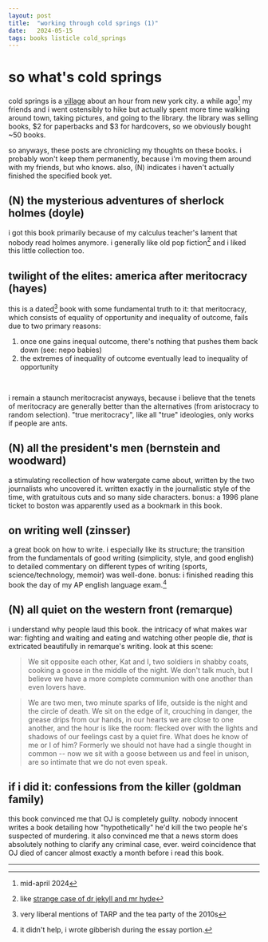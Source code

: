 ```yaml
---
layout: post
title:  "working through cold springs (1)"
date:   2024-05-15
tags: books listicle cold_springs
---
```


# so what's cold springs
cold springs is a [village](https://en.wikipedia.org/wiki/Cold_Spring,_New_York) about an hour from new york city. a while ago[^1] my friends and i went ostensibly to hike but actually spent more time walking around town, taking pictures, and going to the library. the library was selling books, $2 for paperbacks and $3 for hardcovers, so we obviously bought ~50 books.

so anyways, these posts are chronicling my thoughts on these books. i probably won't keep them permanently, because i'm moving them around with my friends, but who knows. also, (N) indicates i haven't actually finished the specified book yet. 

## (N) the mysterious adventures of sherlock holmes (doyle)
i got this book primarily because of my calculus teacher's lament that nobody read holmes anymore. i generally like old pop fiction[^2] and i liked this little collection too. 

## twilight of the elites: america after meritocracy (hayes)
this is a dated[^3] book with some fundamental truth to it: that meritocracy, which consists of equality of opportunity and inequality of outcome, fails due to two primary reasons: <br>
1. once one gains inequal outcome, there's nothing that pushes them back down (see: nepo babies)
2. the extremes of inequality of outcome eventually lead to inequality of opportunity   
<br>

i remain a staunch meritocracist anyways, because i believe that the tenets of meritocracy are generally better than the alternatives (from aristocracy to random selection). "true meritocracy", like all "true" ideologies, only works if people are ants. 

## (N) all the president's men (bernstein and woodward)
a stimulating recollection of how watergate came about, written by the two journalists who uncovered it. written exactly in the journalistic style of the time, with gratuitous cuts and so many side characters. bonus: a 1996 plane ticket to boston was apparently used as a bookmark in this book. 

## on writing well (zinsser)
a great book on how to write. i especially like its structure; the transition from the fundamentals of good writing (simplicity, style, and good english) to detailed commentary on different types of writing (sports, science/technology, memoir) was well-done. bonus: i finished reading this book the day of my AP english language exam.[^4]

## (N) all quiet on the western front (remarque)
i understand why people laud this book. the intricacy of what makes war war: fighting and waiting and eating and watching other people die, *that* is extricated beautifully in remarque's writing. look at this scene:

> We sit opposite each other, Kat and I, two soldiers in shabby coats, cooking a goose in the middle of the night. We don't talk much, but I believe we have a more complete communion with one another than even lovers have. 

> We are two men, two minute sparks of life, outside is the night and the circle of death. We sit on the edge of it, crouching in danger, the grease drips from our hands, in our hearts we are close to one another, and the hour is like the room: flecked over with the lights and shadows of our feelings cast by a quiet fire. What does he know of me or I of him? Formerly we should not have had a single thought in common -- now we sit with a goose between us and feel in unison, are so intimate that we do not even speak.

## if i did it: confessions from the killer (goldman family)
this book convinced me that OJ is completely guilty. nobody innocent writes a book detailing how "hypothetically" he'd kill the two people he's suspected of murdering. it also convinced me that a news storm does absolutely nothing to clarify any criminal case, ever. weird coincidence that OJ died of cancer almost exactly a month before i read this book.
<br>

-----
[^1]: mid-april 2024
[^2]: like [strange case of dr jekyll and mr hyde](https://en.wikipedia.org/wiki/Strange_Case_of_Dr_Jekyll_and_Mr_Hyde#)
[^3]: very liberal mentions of TARP and the tea party of the 2010s
[^4]: it didn't help, i wrote gibberish during the essay portion. 
